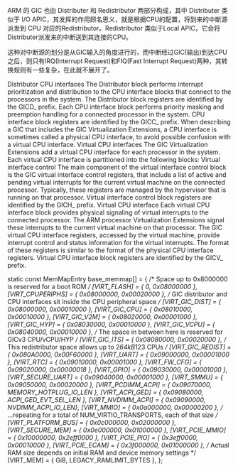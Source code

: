 ARM 的 GIC 也由 Distributer 和 Redistributor 两部分构成，其中 Distributer 类似于 I/O APIC，其发挥的作用顾名思义，就是根据CPU的配置，将到来的中断源派发到 CPU 对应的Redistributor。Redistributor 类似于Local APIC，它会将Distributer派发来的中断送到其连接的CPU。

这种对中断源的划分是从GIC输入的角度进行的，而中断经过GIC(输出)到达CPU之后，则只有IRQ(Interrupt Request)和FIQ(Fast Interrupt Request)两种，其转换规则有一些复杂，在此就不展开了。

Distributor
CPU interfaces
The Distributor block performs interrupt prioritization and distribution to the CPU interface blocks that connect to the processors in the system.
The Distributor block registers are identified by the GICD_ prefix.
Each CPU interface block performs priority masking and preemption handling for a connected processor in the system.
CPU interface block registers are identified by the GICC_ prefix.
When describing a GIC that includes the GIC Virtualization Extensions, a CPU interface is sometimes called a physical CPU interface, to avoid possible confusion with a virtual CPU interface.
Virtual CPU interfaces
The GIC Virtualization Extensions add a virtual CPU interface for each processor in the system. Each virtual CPU interface is partitioned into the following blocks:
Virtual interface control
The main component of the virtual interface control block is the GIC virtual interface control registers, that include a list of active and pending virtual interrupts for the current virtual machine on the connected processor. Typically, these registers are managed by the hypervisor that is running on that processor.
Virtual interface control block registers are identified by the GICH_ prefix.
Virtual CPU interface
Each virtual CPU interface block provides physical signaling of virtual interrupts to the connected processor. The ARM processor Virtualization Extensions signal these interrupts to the current virtual machine on that processor. The GIC virtual CPU interface registers, accessed by the virtual machine, provide interrupt control and status information for the virtual interrupts. The format of these registers is similar to the format of the physical CPU interface registers.
Virtual CPU interface block registers are identified by the GICV_ prefix.

static const MemMapEntry base_memmap[] = {
    /* Space up to 0x8000000 is reserved for a boot ROM */
    [VIRT_FLASH] =              {          0, 0x08000000 },
    [VIRT_CPUPERIPHS] =         { 0x08000000, 0x00020000 },
    /* GIC distributor and CPU interfaces sit inside the CPU peripheral space */
    [VIRT_GIC_DIST] =           { 0x08000000, 0x00010000 },
    [VIRT_GIC_CPU] =            { 0x08010000, 0x00010000 },
    [VIRT_GIC_V2M] =            { 0x08020000, 0x00001000 },
    [VIRT_GIC_HYP] =            { 0x08030000, 0x00010000 },
    [VIRT_GIC_VCPU] =           { 0x08040000, 0x00010000 },
    /* The space in between here is reserved for GICv3 CPU/vCPU/HYP */
    [VIRT_GIC_ITS] =            { 0x08080000, 0x00020000 },
    /* This redistributor space allows up to 2*64kB*123 CPUs */
    [VIRT_GIC_REDIST] =         { 0x080A0000, 0x00F60000 },
    [VIRT_UART] =               { 0x09000000, 0x00001000 },
    [VIRT_RTC] =                { 0x09010000, 0x00001000 },
    [VIRT_FW_CFG] =             { 0x09020000, 0x00000018 },
    [VIRT_GPIO] =               { 0x09030000, 0x00001000 },
    [VIRT_SECURE_UART] =        { 0x09040000, 0x00001000 },
    [VIRT_SMMU] =               { 0x09050000, 0x00020000 },
    [VIRT_PCDIMM_ACPI] =        { 0x09070000, MEMORY_HOTPLUG_IO_LEN },
    [VIRT_ACPI_GED] =           { 0x09080000, ACPI_GED_EVT_SEL_LEN },
    [VIRT_NVDIMM_ACPI] =        { 0x09090000, NVDIMM_ACPI_IO_LEN},
    [VIRT_MMIO] =               { 0x0a000000, 0x00000200 },
    /* ...repeating for a total of NUM_VIRTIO_TRANSPORTS, each of that size */
    [VIRT_PLATFORM_BUS] =       { 0x0c000000, 0x02000000 },
    [VIRT_SECURE_MEM] =         { 0x0e000000, 0x01000000 },
    [VIRT_PCIE_MMIO] =          { 0x10000000, 0x2eff0000 },
    [VIRT_PCIE_PIO] =           { 0x3eff0000, 0x00010000 },
    [VIRT_PCIE_ECAM] =          { 0x3f000000, 0x01000000 },
    /* Actual RAM size depends on initial RAM and device memory settings */
    [VIRT_MEM] =                { GiB, LEGACY_RAMLIMIT_BYTES },
};